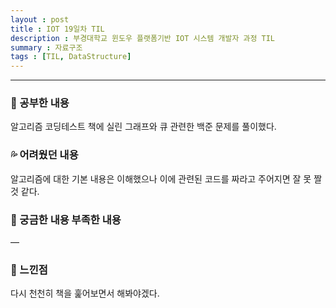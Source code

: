 ```yaml
---
layout : post
title : IOT 19일차 TIL
description : 부경대학교 윈도우 플랫폼기반 IOT 시스템 개발자 과정 TIL
summary : 자료구조
tags : [TIL, DataStructure]
---
```

  
-------------
   
   
### 📓 공부한 내용 

알고리즘 코딩테스트 책에 실린 그래프와 큐 관련한 백준 문제를 풀이했다.

### 💦 어려웠던 내용 

알고리즘에 대한 기본 내용은 이해했으나 이에 관련된 코드를 짜라고 주어지면 잘 못 짤 것 같다.
 
### 🧷 궁금한 내용  부족한 내용 

―

### 💬 느낀점 

다시 천천히 책을 훑어보면서 해봐야겠다.
